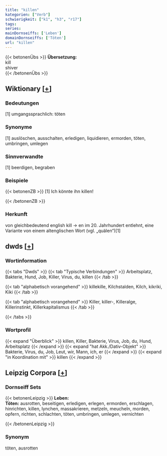 ```yaml
---
title: "killen"
kategorien: ["Verb"]
schwierigkeit: ["k1", "h3", "r17"]
tags:
series:
mainDornseiffs: ['Leben']
domainDornseiffs: ['Töten']
url: "killen"
---
```


{{< betonenÜbs >}}
**Übersetzung:**  
kill  
shiver  
{{< /betonenÜbs >}}

## Wiktionary [[+](https://de.wiktionary.org/wiki/killen)]

### Bedeutungen
[1] umgangssprachlich: töten  

### Synonyme
[1] auslöschen, ausschalten, erledigen, liquidieren, ermorden, töten, umbringen, umlegen  

### Sinnverwandte
[1] beerdigen, begraben  

### Beispiele
{{< betonenZB >}}
[1] Ich könnte ihn killen!  

{{< /betonenZB >}}
### Herkunft
von gleichbedeutend english kill → en im 20. Jahrhundert entlehnt, eine Variante von einem altenglischen Wort (vgl. „quälen“)[1]  



## dwds [[+](https://www.dwds.de/wb/killen)]

### Wortinformation
{{< tabs "Dwds" >}}
{{< tab "Typische Verbindungen" >}}
Arbeitsplatz, Bakterie, Hund, Job, Killer, Virus, du, killen
{{< /tab >}}

{{< tab "alphabetisch vorangehend" >}}
killekille, Kilchstalden, Kilch, kikriki, Kiki
{{< /tab >}}

{{< tab "alphabetisch vorangehend" >}}
Killer, killer-, Killeralge, Killerinstinkt, Killerkapitalismus
{{< /tab >}}

{{< /tabs >}}

### Wortprofil
{{< expand "Überblick" >}} killen, Killer, Bakterie, Virus, Job, du, Hund, Arbeitsplatz {{< /expand >}}
{{< expand "hat Akk./Dativ-Objekt" >}} Bakterie, Virus, du, Job, Leut, wir, Mann, ich, er {{< /expand >}}
{{< expand "in Koordination mit" >}} killen {{< /expand >}}

## Leipzig Corpora [[+](https://corpora.uni-leipzig.de/en/res?word=killen&corpusId=deu_newscrawl-public_2018)]

### Dornseiff Sets
{{< betonenLeipzig >}}
**Leben:**  
**Töten:** ausrotten, beseitigen, erledigen, erlegen, ermorden, erschlagen, hinrichten, killen, lynchen, massakrieren, metzeln, meucheln, morden, opfern, richten, schlachten, töten, umbringen, umlegen, vernichten  

{{< /betonenLeipzig >}}

### Synonym
töten, ausrotten

